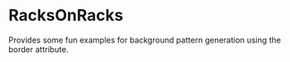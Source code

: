 # RacksOnRacks
Provides some fun examples for background pattern generation using the border attribute.
